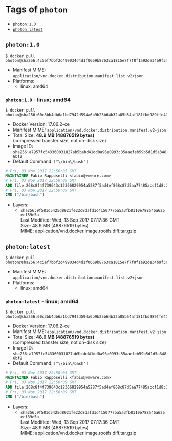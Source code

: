 <!-- THIS FILE IS GENERATED VIA './update-remote.sh' -->

# Tags of `photon`

-	[`photon:1.0`](#photon10)
-	[`photon:latest`](#photonlatest)

## `photon:1.0`

```console
$ docker pull photon@sha256:4c5ef7bbf2c499034d4d1f0669b8763ca1815e7f7f8f1a92de34b9f3a1c24012
```

-	Manifest MIME: `application/vnd.docker.distribution.manifest.list.v2+json`
-	Platforms:
	-	linux; amd64

### `photon:1.0` - linux; amd64

```console
$ docker pull photon@sha256:60c3bb4db6a1bd7942d594a6b9b25b64b32a05b54af181fbd989ffe4033d41de
```

-	Docker Version: 17.06.2-ce
-	Manifest MIME: `application/vnd.docker.distribution.manifest.v2+json`
-	Total Size: **48.9 MB (48876519 bytes)**  
	(compressed transfer size, not on-disk size)
-	Image ID: `sha256:a7957fc543360031827ab5babd41dd0a96a0993c85aaefeb59b5d1d5a3486bf2`
-	Default Command: `["\/bin\/bash"]`

```dockerfile
# Fri, 03 Nov 2017 22:50:05 GMT
MAINTAINER Fabio Rapposelli <fabio@vmware.com>
# Fri, 03 Nov 2017 22:50:09 GMT
ADD file:268c8f4f739643c12366829954a5287f5ad4ef868c87d5aa77485accf1d8c214 in / 
# Fri, 03 Nov 2017 22:50:09 GMT
CMD ["/bin/bash"]
```

-	Layers:
	-	`sha256:9f581d5425d8921fe22c8dafd1c4150777ba5a3fb8110e788546a625ecf89e5a`  
		Last Modified: Wed, 13 Sep 2017 07:17:36 GMT  
		Size: 48.9 MB (48876519 bytes)  
		MIME: application/vnd.docker.image.rootfs.diff.tar.gzip

## `photon:latest`

```console
$ docker pull photon@sha256:4c5ef7bbf2c499034d4d1f0669b8763ca1815e7f7f8f1a92de34b9f3a1c24012
```

-	Manifest MIME: `application/vnd.docker.distribution.manifest.list.v2+json`
-	Platforms:
	-	linux; amd64

### `photon:latest` - linux; amd64

```console
$ docker pull photon@sha256:60c3bb4db6a1bd7942d594a6b9b25b64b32a05b54af181fbd989ffe4033d41de
```

-	Docker Version: 17.06.2-ce
-	Manifest MIME: `application/vnd.docker.distribution.manifest.v2+json`
-	Total Size: **48.9 MB (48876519 bytes)**  
	(compressed transfer size, not on-disk size)
-	Image ID: `sha256:a7957fc543360031827ab5babd41dd0a96a0993c85aaefeb59b5d1d5a3486bf2`
-	Default Command: `["\/bin\/bash"]`

```dockerfile
# Fri, 03 Nov 2017 22:50:05 GMT
MAINTAINER Fabio Rapposelli <fabio@vmware.com>
# Fri, 03 Nov 2017 22:50:09 GMT
ADD file:268c8f4f739643c12366829954a5287f5ad4ef868c87d5aa77485accf1d8c214 in / 
# Fri, 03 Nov 2017 22:50:09 GMT
CMD ["/bin/bash"]
```

-	Layers:
	-	`sha256:9f581d5425d8921fe22c8dafd1c4150777ba5a3fb8110e788546a625ecf89e5a`  
		Last Modified: Wed, 13 Sep 2017 07:17:36 GMT  
		Size: 48.9 MB (48876519 bytes)  
		MIME: application/vnd.docker.image.rootfs.diff.tar.gzip
